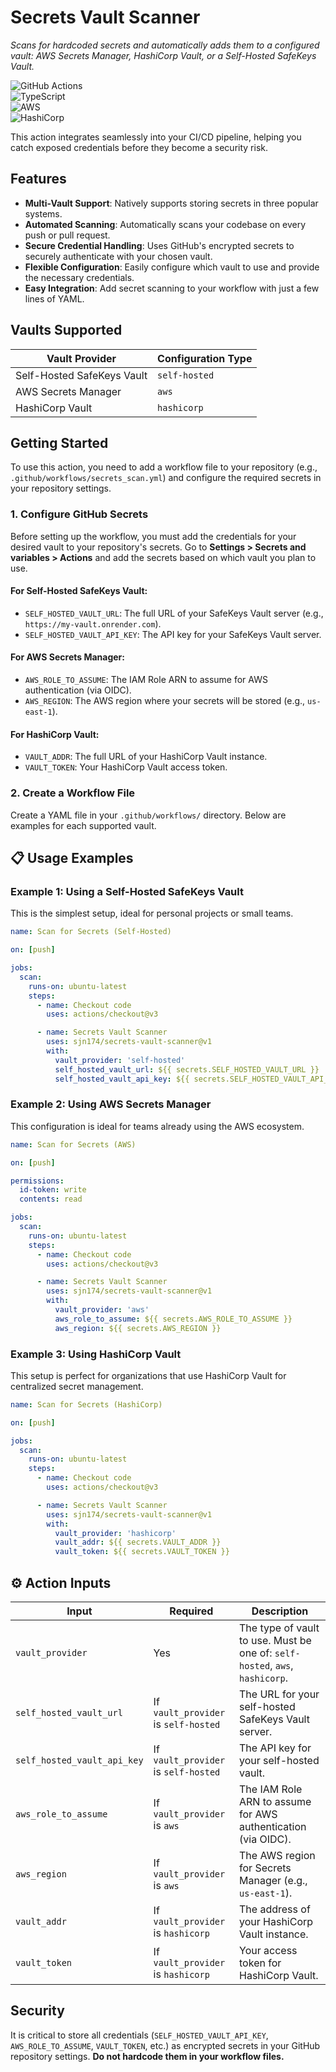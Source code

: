 # Secrets Vault Scanner

*Scans for hardcoded secrets and automatically adds them to a configured vault: AWS Secrets Manager, HashiCorp Vault, or a Self-Hosted SafeKeys Vault.*

![GitHub Actions](https://img.shields.io/badge/GitHub_Actions-2088FF?style=for-the-badge&logo=github-actions&logoColor=white)  
![TypeScript](https://img.shields.io/badge/TypeScript-3178C6?style=for-the-badge&logo=typescript&logoColor=white)<br>
![AWS](https://img.shields.io/badge/AWS-232F3E?style=for-the-badge&logo=amazon-aws&logoColor=white)  
![HashiCorp](https://img.shields.io/badge/HashiCorp_Vault-000000?style=for-the-badge&logo=vault&logoColor=white)  

This action integrates seamlessly into your CI/CD pipeline, helping you catch exposed credentials before they become a security risk.

## Features

- **Multi-Vault Support**: Natively supports storing secrets in three popular systems.
- **Automated Scanning**: Automatically scans your codebase on every push or pull request.
- **Secure Credential Handling**: Uses GitHub's encrypted secrets to securely authenticate with your chosen vault.
- **Flexible Configuration**: Easily configure which vault to use and provide the necessary credentials.
- **Easy Integration**: Add secret scanning to your workflow with just a few lines of YAML.

## Vaults Supported

| Vault Provider | Configuration Type |
|---|---|
| Self-Hosted SafeKeys Vault | `self-hosted` |
| AWS Secrets Manager | `aws` |
| HashiCorp Vault | `hashicorp` |

## Getting Started

To use this action, you need to add a workflow file to your repository (e.g., `.github/workflows/secrets_scan.yml`) and configure the required secrets in your repository settings.

### 1. Configure GitHub Secrets

Before setting up the workflow, you must add the credentials for your desired vault to your repository's secrets. Go to **Settings > Secrets and variables > Actions** and add the secrets based on which vault you plan to use.

#### For Self-Hosted SafeKeys Vault:
- `SELF_HOSTED_VAULT_URL`: The full URL of your SafeKeys Vault server (e.g., `https://my-vault.onrender.com`).
- `SELF_HOSTED_VAULT_API_KEY`: The API key for your SafeKeys Vault server.

#### For AWS Secrets Manager:
- `AWS_ROLE_TO_ASSUME`: The IAM Role ARN to assume for AWS authentication (via OIDC).
- `AWS_REGION`: The AWS region where your secrets will be stored (e.g., `us-east-1`).

#### For HashiCorp Vault:
- `VAULT_ADDR`: The full URL of your HashiCorp Vault instance.
- `VAULT_TOKEN`: Your HashiCorp Vault access token.

### 2. Create a Workflow File

Create a YAML file in your `.github/workflows/` directory. Below are examples for each supported vault.

## 📋 Usage Examples

### Example 1: Using a Self-Hosted SafeKeys Vault

This is the simplest setup, ideal for personal projects or small teams.

```yaml
name: Scan for Secrets (Self-Hosted)

on: [push]

jobs:
  scan:
    runs-on: ubuntu-latest
    steps:
      - name: Checkout code
        uses: actions/checkout@v3

      - name: Secrets Vault Scanner
        uses: sjn174/secrets-vault-scanner@v1
        with:
          vault_provider: 'self-hosted'
          self_hosted_vault_url: ${{ secrets.SELF_HOSTED_VAULT_URL }}
          self_hosted_vault_api_key: ${{ secrets.SELF_HOSTED_VAULT_API_KEY }}
```

### Example 2: Using AWS Secrets Manager

This configuration is ideal for teams already using the AWS ecosystem.

```yaml
name: Scan for Secrets (AWS)

on: [push]

permissions:
  id-token: write
  contents: read

jobs:
  scan:
    runs-on: ubuntu-latest
    steps:
      - name: Checkout code
        uses: actions/checkout@v3

      - name: Secrets Vault Scanner
        uses: sjn174/secrets-vault-scanner@v1
        with:
          vault_provider: 'aws'
          aws_role_to_assume: ${{ secrets.AWS_ROLE_TO_ASSUME }}
          aws_region: ${{ secrets.AWS_REGION }}
```

### Example 3: Using HashiCorp Vault

This setup is perfect for organizations that use HashiCorp Vault for centralized secret management.

```yaml
name: Scan for Secrets (HashiCorp)

on: [push]

jobs:
  scan:
    runs-on: ubuntu-latest
    steps:
      - name: Checkout code
        uses: actions/checkout@v3

      - name: Secrets Vault Scanner
        uses: sjn174/secrets-vault-scanner@v1
        with:
          vault_provider: 'hashicorp'
          vault_addr: ${{ secrets.VAULT_ADDR }}
          vault_token: ${{ secrets.VAULT_TOKEN }}
```

## ⚙️ Action Inputs

| Input | Required | Description |
|---|---|---|
| `vault_provider` | Yes | The type of vault to use. Must be one of: `self-hosted`, `aws`, `hashicorp`. |
| `self_hosted_vault_url` | If `vault_provider` is `self-hosted` | The URL for your self-hosted SafeKeys Vault server. |
| `self_hosted_vault_api_key` | If `vault_provider` is `self-hosted` | The API key for your self-hosted vault. |
| `aws_role_to_assume` | If `vault_provider` is `aws` | The IAM Role ARN to assume for AWS authentication (via OIDC). |
| `aws_region` | If `vault_provider` is `aws` | The AWS region for Secrets Manager (e.g., `us-east-1`). |
| `vault_addr` | If `vault_provider` is `hashicorp` | The address of your HashiCorp Vault instance. |
| `vault_token` | If `vault_provider` is `hashicorp` | Your access token for HashiCorp Vault. |

## Security

It is critical to store all credentials (`SELF_HOSTED_VAULT_API_KEY`, `AWS_ROLE_TO_ASSUME`, `VAULT_TOKEN`, etc.) as encrypted secrets in your GitHub repository settings. **Do not hardcode them in your workflow files.**
